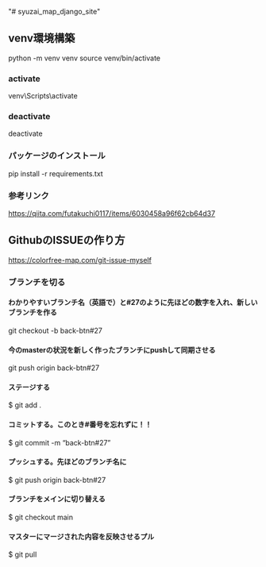 "# syuzai_map_django_site" 


## venv環境構築
python -m venv venv
source venv/bin/activate
### activate
venv\Scripts\activate

### deactivate
deactivate

### パッケージのインストール
pip install -r requirements.txt

### 参考リンク
https://qiita.com/futakuchi0117/items/6030458a96f62cb64d37

## GithubのISSUEの作り方
https://colorfree-map.com/git-issue-myself

### ブランチを切る
#### わかりやすいブランチ名（英語で）と#27のように先ほどの数字を入れ、新しいブランチを作る
git checkout -b back-btn#27

#### 今のmasterの状況を新しく作ったブランチにpushして同期させる
 git push origin back-btn#27

#### ステージする
$ git add .

#### コミットする。このとき#番号を忘れずに！！
$ git commit -m “back-btn#27”

#### プッシュする。先ほどのブランチ名に
$ git push origin back-btn#27

#### ブランチをメインに切り替える
$ git checkout main

#### マスターにマージされた内容を反映させるプル
$ git pull